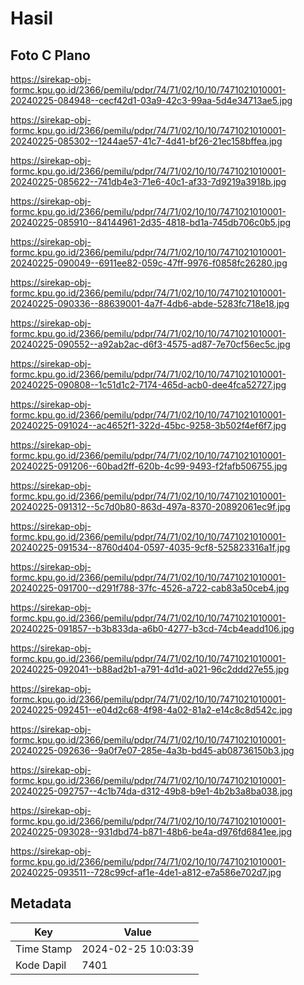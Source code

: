 # Hasil

## Foto C Plano

https://sirekap-obj-formc.kpu.go.id/2366/pemilu/pdpr/74/71/02/10/10/7471021010001-20240225-084948--cecf42d1-03a9-42c3-99aa-5d4e34713ae5.jpg

https://sirekap-obj-formc.kpu.go.id/2366/pemilu/pdpr/74/71/02/10/10/7471021010001-20240225-085302--1244ae57-41c7-4d41-bf26-21ec158bffea.jpg

https://sirekap-obj-formc.kpu.go.id/2366/pemilu/pdpr/74/71/02/10/10/7471021010001-20240225-085622--741db4e3-71e6-40c1-af33-7d9219a3918b.jpg

https://sirekap-obj-formc.kpu.go.id/2366/pemilu/pdpr/74/71/02/10/10/7471021010001-20240225-085910--84144961-2d35-4818-bd1a-745db706c0b5.jpg

https://sirekap-obj-formc.kpu.go.id/2366/pemilu/pdpr/74/71/02/10/10/7471021010001-20240225-090049--6911ee82-059c-47ff-9976-f0858fc26280.jpg

https://sirekap-obj-formc.kpu.go.id/2366/pemilu/pdpr/74/71/02/10/10/7471021010001-20240225-090336--88639001-4a7f-4db6-abde-5283fc718e18.jpg

https://sirekap-obj-formc.kpu.go.id/2366/pemilu/pdpr/74/71/02/10/10/7471021010001-20240225-090552--a92ab2ac-d6f3-4575-ad87-7e70cf56ec5c.jpg

https://sirekap-obj-formc.kpu.go.id/2366/pemilu/pdpr/74/71/02/10/10/7471021010001-20240225-090808--1c51d1c2-7174-465d-acb0-dee4fca52727.jpg

https://sirekap-obj-formc.kpu.go.id/2366/pemilu/pdpr/74/71/02/10/10/7471021010001-20240225-091024--ac4652f1-322d-45bc-9258-3b502f4ef6f7.jpg

https://sirekap-obj-formc.kpu.go.id/2366/pemilu/pdpr/74/71/02/10/10/7471021010001-20240225-091206--60bad2ff-620b-4c99-9493-f2fafb506755.jpg

https://sirekap-obj-formc.kpu.go.id/2366/pemilu/pdpr/74/71/02/10/10/7471021010001-20240225-091312--5c7d0b80-863d-497a-8370-20892061ec9f.jpg

https://sirekap-obj-formc.kpu.go.id/2366/pemilu/pdpr/74/71/02/10/10/7471021010001-20240225-091534--8760d404-0597-4035-9cf8-525823316a1f.jpg

https://sirekap-obj-formc.kpu.go.id/2366/pemilu/pdpr/74/71/02/10/10/7471021010001-20240225-091700--d291f788-37fc-4526-a722-cab83a50ceb4.jpg

https://sirekap-obj-formc.kpu.go.id/2366/pemilu/pdpr/74/71/02/10/10/7471021010001-20240225-091857--b3b833da-a6b0-4277-b3cd-74cb4eadd106.jpg

https://sirekap-obj-formc.kpu.go.id/2366/pemilu/pdpr/74/71/02/10/10/7471021010001-20240225-092041--b88ad2b1-a791-4d1d-a021-96c2ddd27e55.jpg

https://sirekap-obj-formc.kpu.go.id/2366/pemilu/pdpr/74/71/02/10/10/7471021010001-20240225-092451--e04d2c68-4f98-4a02-81a2-e14c8c8d542c.jpg

https://sirekap-obj-formc.kpu.go.id/2366/pemilu/pdpr/74/71/02/10/10/7471021010001-20240225-092636--9a0f7e07-285e-4a3b-bd45-ab08736150b3.jpg

https://sirekap-obj-formc.kpu.go.id/2366/pemilu/pdpr/74/71/02/10/10/7471021010001-20240225-092757--4c1b74da-d312-49b8-b9e1-4b2b3a8ba038.jpg

https://sirekap-obj-formc.kpu.go.id/2366/pemilu/pdpr/74/71/02/10/10/7471021010001-20240225-093028--931dbd74-b871-48b6-be4a-d976fd6841ee.jpg

https://sirekap-obj-formc.kpu.go.id/2366/pemilu/pdpr/74/71/02/10/10/7471021010001-20240225-093511--728c99cf-af1e-4de1-a812-e7a586e702d7.jpg


## Metadata

| Key        | Value               |
| ---------- | ------------------- |
| Time Stamp | 2024-02-25 10:03:39 |
| Kode Dapil | 7401                |



